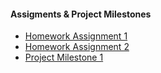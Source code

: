 #### Assigments & Project Milestones

- [Homework Assignment 1](HA1.md)
- [Homework Assignment 2](HA2.md)
- [Project Milestone 1](PM1.md)
